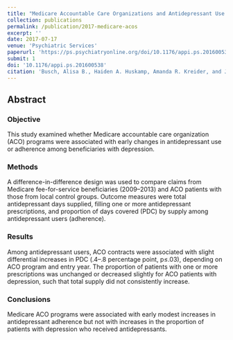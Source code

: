 ```yaml
---
title: "Medicare Accountable Care Organizations and Antidepressant Use by Patients With Depression"
collection: publications
permalink: /publication/2017-medicare-acos
excerpt: ''
date: 2017-07-17
venue: 'Psychiatric Services'
paperurl: 'https://ps.psychiatryonline.org/doi/10.1176/appi.ps.201600538'
submit: 1
doi: '10.1176/appi.ps.201600538'
citation: 'Busch, Alisa B., Haiden A. Huskamp, Amanda R. Kreider, and J. Michael McWilliams. 2017. &quot;Medicare Accountable Care Organizations and Antidepressant Use by Patients With Depression.&quot; <i>Psychiatric Services (Washington, D.C.)</i> 68 (11): 1193–96. https://doi.org/10.1176/appi.ps.201600538.'
---
```

## Abstract
### Objective
This study examined whether Medicare accountable care organization (ACO) programs were associated with early changes in antidepressant use or adherence among beneficiaries with depression.
### Methods
A difference-in-difference design was used to compare claims from Medicare fee-for-service beneficiaries (2009–2013) and ACO patients with those from local control groups. Outcome measures were total antidepressant days supplied, filling one or more antidepressant prescriptions, and proportion of days covered (PDC) by supply among antidepressant users (adherence).
### Results
Among antidepressant users, ACO contracts were associated with slight differential increases in PDC (.4–.8 percentage point, p≤.03), depending on ACO program and entry year. The proportion of patients with one or more prescriptions was unchanged or decreased slightly for ACO patients with depression, such that total supply did not consistently increase.
### Conclusions
Medicare ACO programs were associated with early modest increases in antidepressant adherence but not with increases in the proportion of patients with depression who received antidepressants.